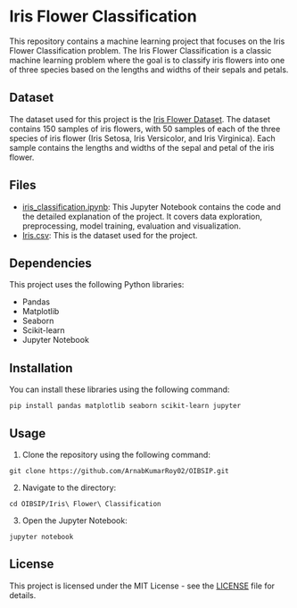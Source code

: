 # Iris Flower Classification

This repository contains a machine learning project that focuses on the Iris Flower Classification problem. The Iris Flower Classification is a classic machine learning problem where the goal is to classify iris flowers into one of three species based on the lengths and widths of their sepals and petals.

## Dataset

The dataset used for this project is the [Iris Flower Dataset](Iris.csv). The dataset contains 150 samples of iris flowers, with 50 samples of each of the three species of iris flower (Iris Setosa, Iris Versicolor, and Iris Virginica). Each sample contains the lengths and widths of the sepal and petal of the iris flower.

## Files

 - [iris_classification.ipynb](iris_classification.ipynb): This Jupyter Notebook contains the code and the detailed explanation of the project. It covers data exploration, preprocessing, model training, evaluation and visualization.
 - [Iris.csv](Iris.csv): This is the dataset used for the project.

## Dependencies

This project uses the following Python libraries:

 - Pandas
 - Matplotlib
 - Seaborn
 - Scikit-learn
 - Jupyter Notebook

## Installation

You can install these libraries using the following command:

```shell
pip install pandas matplotlib seaborn scikit-learn jupyter
```

## Usage

1. Clone the repository using the following command:

```shell
git clone https://github.com/ArnabKumarRoy02/OIBSIP.git
```

2. Navigate to the directory:

```shell
cd OIBSIP/Iris\ Flower\ Classification
```

3. Open the Jupyter Notebook:

```shell
jupyter notebook
```

## License

This project is licensed under the MIT License - see the [LICENSE](https://github.com/ArnabKumarRoy02/OIBSIP/blob/main/LICENSE) file for details.